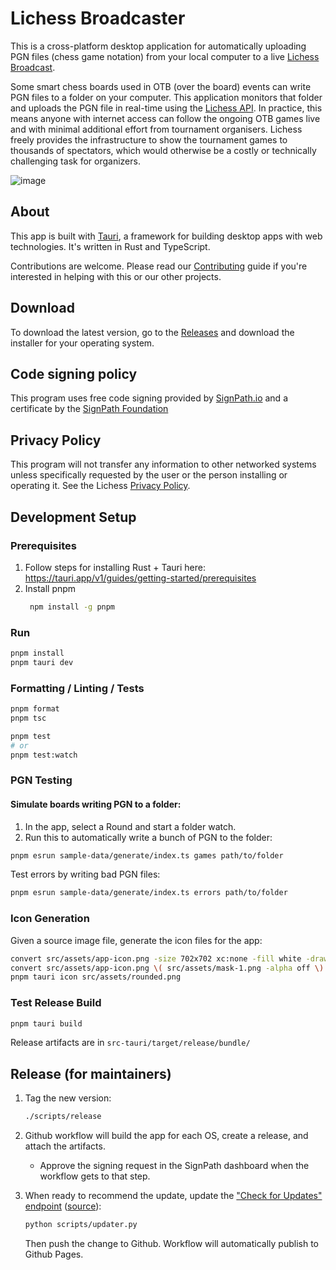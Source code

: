 # Lichess Broadcaster

This is a cross-platform desktop application for automatically uploading PGN files (chess game notation) from your local computer to a live [Lichess Broadcast](https://lichess.org/broadcast).

Some smart chess boards used in OTB (over the board) events can write PGN files to a folder on your computer. This application monitors that folder and uploads the PGN file in real-time using the [Lichess API](https://lichess.org/api). In practice, this means anyone with internet access can follow the ongoing OTB games live and with minimal additional effort from tournament organisers. Lichess freely provides the infrastructure to show the tournament games to thousands of spectators, which would otherwise be a costly or technically challenging task for organizers.

![image](https://github.com/lichess-org/broadcaster/assets/271432/2ec27912-0ef2-4ac6-9870-130e01f444aa)

## About

This app is built with [Tauri](https://tauri.app/), a framework for building desktop apps with web technologies. It's written in Rust and TypeScript.

Contributions are welcome. Please read our [Contributing](https://lichess.org/help/contribute) guide if you're interested in helping with this or our other projects.

## Download

To download the latest version, go to the [Releases](https://github.com/lichess-org/broadcaster/releases) and download the installer for your operating system.

## Code signing policy

This program uses free code signing provided by [SignPath.io](https://signpath.io?utm_source=foundation&utm_medium=github&utm_campaign=lichess) and a certificate by the [SignPath Foundation](https://signpath.org?utm_source=foundation&utm_medium=github&utm_campaign=lichess)

## Privacy Policy

This program will not transfer any information to other networked systems unless specifically requested by the user or the person installing or operating it. See the Lichess [Privacy Policy](https://lichess.org/privacy).

## Development Setup

### Prerequisites

1. Follow steps for installing Rust + Tauri here: https://tauri.app/v1/guides/getting-started/prerequisites
2. Install pnpm
   ```bash
    npm install -g pnpm
   ```

### Run

```bash
pnpm install
pnpm tauri dev
```

### Formatting / Linting / Tests

```bash
pnpm format
pnpm tsc

pnpm test
# or
pnpm test:watch
```

### PGN Testing

#### Simulate boards writing PGN to a folder:

1. In the app, select a Round and start a folder watch.
2. Run this to automatically write a bunch of PGN to the folder:

```bash
pnpm esrun sample-data/generate/index.ts games path/to/folder
```

Test errors by writing bad PGN files:

```bash
pnpm esrun sample-data/generate/index.ts errors path/to/folder
```

### Icon Generation

Given a source image file, generate the icon files for the app:

```bash
convert src/assets/app-icon.png -size 702x702 xc:none -fill white -draw "roundrectangle 0,0,702,702,351,351" src/assets/mask.png
convert src/assets/app-icon.png \( src/assets/mask-1.png -alpha off \) -compose copy_opacity -composite src/assets/rounded.png
pnpm tauri icon src/assets/rounded.png
```

### Test Release Build

```bash
pnpm tauri build
```

Release artifacts are in `src-tauri/target/release/bundle/`

## Release (for maintainers)

1. Tag the new version:

   ```bash
   ./scripts/release
   ```

2. Github workflow will build the app for each OS, create a release, and attach the artifacts.

   - Approve the signing request in the SignPath dashboard when the workflow gets to that step.

3. When ready to recommend the update, update the ["Check for Updates" endpoint](https://lichess-org.github.io/broadcaster/version.json) ([source](https://github.com/lichess-org/broadcaster/blob/main/updater/version.json)):

   ```bash
   python scripts/updater.py
   ```

   Then push the change to Github. Workflow will automatically publish to Github Pages.
